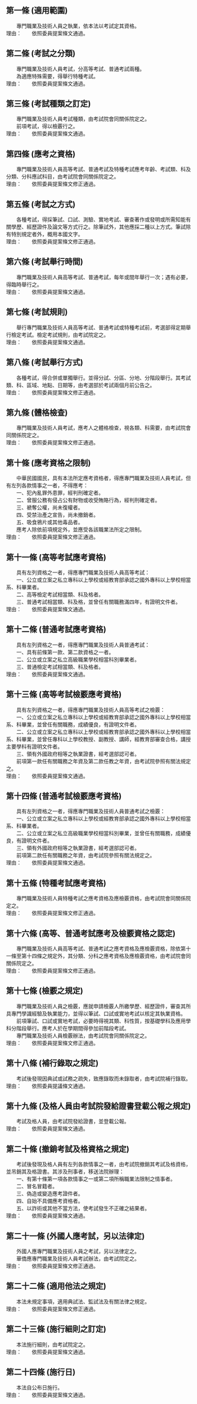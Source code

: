 第一條 (適用範圍)
-----------------
　　專門職業及技術人員之執業，依本法以考試定其資格。  
理由：　　依照委員提案條文通過。

第二條 (考試之分類)
-------------------
　　專門職業及技術人員考試，分高等考試、普通考試兩種。  
　　為適應特殊需要，得舉行特種考試。  
理由：　　依照委員提案條文通過。

第三條 (考試種類之訂定)
-----------------------
　　專門職業及技術人員考試種類，由考試院會同關係院定之。  
　　前項考試，得以檢覈行之。  
理由：　　依照委員提案條文通過。

第四條 (應考之資格)
-------------------
　　專門職業及技術人員高等考試、普通考試及特種考試應考年齡、考試類、科及分類、分科應試科目，由考試院會同關係院定之。  
理由：　　依照委員提案條文修正通過。

第五條 (考試之方式)
-------------------
　　各種考試，得採筆試、口試、測驗、實地考試、審查著作或發明或所需知能有關學歷、經歷證件及論文等方式行之。除筆試外，其他應採二種以上方式。筆試除有特別規定者外，概用本國文字。  
理由：　　依照委員提案條文修正通過。

第六條 (考試舉行時間)
---------------------
　　專門職業及技術人員高等考試、普通考試，每年或間年舉行一次；遇有必要，得臨時舉行之。  
理由：　　依照委員提案條文通過。

第七條 (考試規則)
-----------------
　　舉行專門職業及技術人員高等考試、普通考試或特種考試前，考選部得定期舉行檢定考試。檢定考試規則，由考試院定之。  
理由：　　依照委員提案條文通過。

第八條 (考試舉行方式)
---------------------
　　各種考試，得合併或單獨舉行。並得分試、分區、分地、分階段舉行。其考試類、科、區域、地點、日期等，由考選部於考試兩個月前公告之。  
理由：　　依照委員提案條文修正通過。

第九條 (體格檢查)
-----------------
　　專門職業及技術人員考試，應考人之體格檢查，視各類、科需要，由考試院會同關係院定之。  
理由：　　依照委員提案條文修正通過。

第十條 (應考資格之限制)
-----------------------
　　中華民國國民，具有本法所定應考資格者，得應專門職業及技術人員考試，但有左列各款情事之一者，不得應考：  
　　一、犯內亂罪外患罪，經判刑確定者。  
　　二、曾服公務有侵占公有財物或收受賄賂行為，經判刑確定者。  
　　三、褫奪公權，尚未復權者。  
　　四、受禁治產之宣告，尚未撤銷者。  
　　五、吸食鴉片或其他毒品者。  
　　應考人除依前項規定外，並應受各該職業法所定之限制。  
理由：　　依照委員提案條文修正通過。

第十一條 (高等考試應考資格)
---------------------------
　　具有左列資格之一者，得應專門職業及技術人員高等考試：  
　　一、公立或立案之私立專科以上學校或經教育部承認之國外專科以上學校相當系、科畢業者。  
　　二、高等檢定考試相當類、科及格者。  
　　三、普通考試相當類、科及格，並曾任有關職務滿四年，有證明文件者。  
理由：　　依照委員提案條文通過。

第十二條 (普通考試應考資格)
---------------------------
　　具有左列資格之一者，得應專門職業及技術人員普通考試：  
　　一、具有前條第一款、第二款資格之一者。  
　　二、公立或立案之私立高級職業學校相當科別畢業者。  
　　三、普通檢定考試相當類、科及格者。  
理由：　　依照委員提案條文通過。

第十三條 (高等考試檢覈應考資格)
-------------------------------
　　具有左列資格之一者，得應專門職業及技術人員高等考試之檢覈：  
　　一、公立或立案之私立專科以上學校或經教育部承認之國外專科以上學校相當系、科畢業，並曾任有關職務，成績優良，有證明文件者。  
　　二、公立或立案之私立專科以上學校或經教育部承認之國外專科以上學校相當系、科畢業，並曾任專科以上學校教授、副教授、講師，經教育部審查合格，講授主要學科有證明文件者。  
　　三、領有外國政府相等之執業證書，經考選部認可者。  
　　前項第一款任有關職務之年資及第二款任教之年資，由考試院參照有關法規定之。  
理由：　　依照委員提案條文通過。

第十四條 (普通考試檢覈應考資格)
-------------------------------
　　具有左列資格之一者，得應專門職業及技術人員普通考試之檢覈：  
　　一、公立或立案之私立專科以上學校或經教育部承認之國外專科以上學校相當系、科畢業者。  
　　二、公立或立案之私立高級職業學校相當科別畢業，並曾任有關職務，成績優良，有證明文件者。  
　　三、領有外國政府相等之執業證書，經考選部認可者。  
　　前項第二款任有關職務之年資，由考試院參照有關法規定之。  
理由：　　依照委員提案條文通過。

第十五條 (特種考試應考資格)
---------------------------
　　專門職業及技術人員特種考試之應考資格及應檢覈資格，由考試院會同關係院定之。  
理由：　　依照委員提案條文修正通過。

第十六條 (高等、普通考試應考及檢覈資格之認定)
---------------------------------------------
　　專門職業及技術人員高等考試、普通考試之應考資格及應檢覈資格，除依第十一條至第十四條之規定外，其分類、分科之應考資格及應檢覈資格，由考試院會同關係院定之。  
理由：　　依照委員提案條文修正通過。

第十七條 (檢覈之規定)
---------------------
　　專門職業及技術人員之檢覈，應就申請檢覈人所繳學歷、經歷證件，審查其所具專門學識經驗及執業能力，並得以筆試、口試或實地考試以核定其執業資格。  
　　前項筆試、口試或實地考試，必要時得視其類、科性質，按基礎學科及應用學科分階段舉行。應考人於在學期間得參加前階段考試。  
　　專門職業及技術人員檢覈辦法，由考試院會同關係院定之。  
理由：　　依照委員提案條文修正通過。

第十八條 (補行錄取之規定)
-------------------------
　　考試後發現因典試或試務之疏失，致應錄取而未錄取者，由考試院補行錄取。  
理由：　　依照委員提議條文通過。

第十九條 (及格人員由考試院發給證書登載公報之規定)
-------------------------------------------------
　　考試及格人員，由考試院發給證書，並登載公報。  
理由：　　依照委員提案條文通過。

第二十條 (撤銷考試及格資格之規定)
---------------------------------
　　考試後發現及格人員有左列各款情事之一者，由考試院撤銷其考試及格資格，並吊銷其及格證書。其涉及刑事者，移送法院辦理：  
　　一、有第十條第一項各款情事之一或第二項所稱職業法限制之情事者。  
　　二、冒名冒籍者。  
　　三、偽造或變造應考證件者。  
　　四、自始不具備應考資格者。  
　　五、以詐術或其他不當方法，使考試發生不正確之結果者。  
理由：　　依照委員提案條文通過。

第二十一條 (外國人應考試，另以法律定)
-------------------------------------
　　外國人應專門職業及技術人員之考試，另以法律定之。  
　　華僑應專門職業及技術人員考試辦法，由考試院定之。  
理由：　　依照委員提案條文修正通過。

第二十二條 (適用他法之規定)
---------------------------
　　本法未規定事項，適用典試法、監試法及有關法律之規定。  
理由：　　依照委員提案條文修正通過。

第二十三條 (施行細則之訂定)
---------------------------
　　本法施行細則，由考試院定之。  
理由：　　依照委員提案條文通過。

第二十四條 (施行日)
-------------------
　　本法自公布日施行。  
理由：　　依照委員提案條文通過。